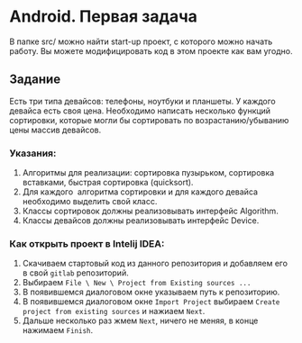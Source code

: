 Android. Первая задача
======================

В папке src/ можно найти start-up проект, с которого можно начать работу. Вы можете модифицировать код в этом проекте как вам угодно.

## Задание
Есть три типа девайсов: телефоны, ноутбуки и планшеты. У каждого девайса есть своя цена.
Необходимо написать несколько функций сортировки, которые могли бы сортировать по возрастанию/убыванию цены массив девайсов.

### Указания:
1. Алгоритмы для реализации: сортировка пузырьком, сортировка вставками, быстрая сортировка (quicksort).
2. Для каждого  алгоритма сортировки и для каждого девайса необходимо выделить свой класс.
3. Классы сортировок должны реализовывать интерфейс Algorithm.
4. Классы девайсов должны реализовывать интерфейс Device.

### Как открыть проект в Intelij IDEA:
1. Скачиваем стартовый код из данного репозитория и добавляем его в свой `gitlab` репозиторий.
2. Выбираем `File \ New \ Project from Existing sources ...`
3. В появившемся диалоговом окне указываем путь к репозиторию.
4. В появившемся диалоговом окне `Import Project` выбираем `Create project from existing sources` и нажиаем `Next`.
5. Дальше несколько раз жмем `Next`, ничего не меняя, в конце нажимаем `Finish`.